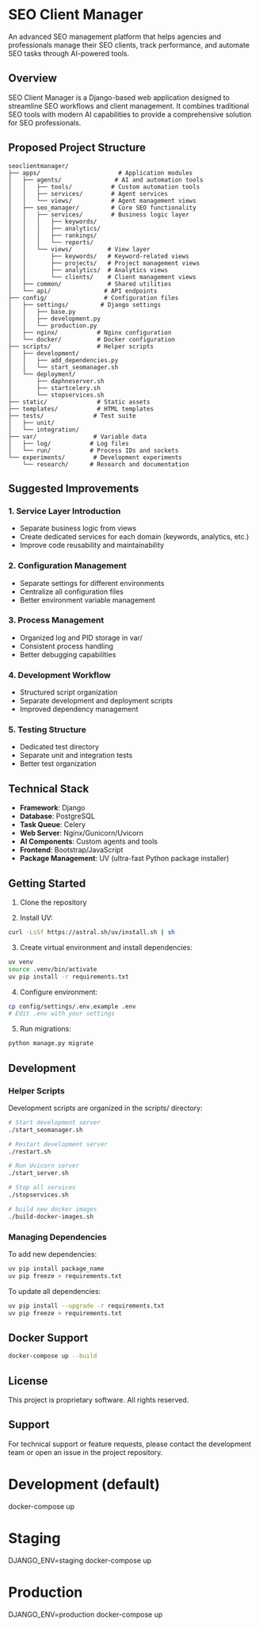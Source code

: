 # SEO Client Manager

An advanced SEO management platform that helps agencies and professionals manage their SEO clients, track performance, and automate SEO tasks through AI-powered tools.

## Overview

SEO Client Manager is a Django-based web application designed to streamline SEO workflows and client management. It combines traditional SEO tools with modern AI capabilities to provide a comprehensive solution for SEO professionals.

## Proposed Project Structure

```
seoclientmanager/
├── apps/                      # Application modules
│   ├── agents/               # AI and automation tools
│   │   ├── tools/           # Custom automation tools
│   │   ├── services/        # Agent services
│   │   └── views/           # Agent management views
│   ├── seo_manager/         # Core SEO functionality
│   │   ├── services/        # Business logic layer
│   │   │   ├── keywords/
│   │   │   ├── analytics/
│   │   │   ├── rankings/
│   │   │   └── reports/
│   │   └── views/          # View layer
│   │       ├── keywords/   # Keyword-related views
│   │       ├── projects/   # Project management views
│   │       ├── analytics/  # Analytics views
│   │       └── clients/    # Client management views
│   ├── common/             # Shared utilities
│   └── api/               # API endpoints
├── config/                # Configuration files
│   ├── settings/         # Django settings
│   │   ├── base.py
│   │   ├── development.py
│   │   └── production.py
│   ├── nginx/           # Nginx configuration
│   └── docker/          # Docker configuration
├── scripts/             # Helper scripts
│   ├── development/
│   │   ├── add_dependencies.py
│   │   └── start_seomanager.sh
│   └── deployment/
│       ├── daphneserver.sh
│       ├── startcelery.sh
│       └── stopservices.sh
├── static/              # Static assets
├── templates/           # HTML templates
├── tests/              # Test suite
│   ├── unit/
│   └── integration/
├── var/                # Variable data
│   ├── log/           # Log files
│   └── run/           # Process IDs and sockets
└── experiments/        # Development experiments
    └── research/      # Research and documentation
```

## Suggested Improvements

### 1. Service Layer Introduction
- Separate business logic from views
- Create dedicated services for each domain (keywords, analytics, etc.)
- Improve code reusability and maintainability

### 2. Configuration Management
- Separate settings for different environments
- Centralize all configuration files
- Better environment variable management

### 3. Process Management
- Organized log and PID storage in var/
- Consistent process handling
- Better debugging capabilities

### 4. Development Workflow
- Structured script organization
- Separate development and deployment scripts
- Improved dependency management

### 5. Testing Structure
- Dedicated test directory
- Separate unit and integration tests
- Better test organization

## Technical Stack

- **Framework**: Django
- **Database**: PostgreSQL
- **Task Queue**: Celery
- **Web Server**: Nginx/Gunicorn/Uvicorn
- **AI Components**: Custom agents and tools
- **Frontend**: Bootstrap/JavaScript
- **Package Management**: UV (ultra-fast Python package installer)

## Getting Started

1. Clone the repository

2. Install UV:
```bash
curl -LsSf https://astral.sh/uv/install.sh | sh
```

3. Create virtual environment and install dependencies:
```bash
uv venv
source .venv/bin/activate
uv pip install -r requirements.txt
```

4. Configure environment:
```bash
cp config/settings/.env.example .env
# Edit .env with your settings
```

5. Run migrations:
```bash
python manage.py migrate
```

## Development

### Helper Scripts

Development scripts are organized in the scripts/ directory:

```bash
# Start development server
./start_seomanager.sh

# Restart development server
./restart.sh

# Run Uvicorn server
./start_server.sh

# Stop all services
./stopservices.sh

# build new docker images
./build-docker-images.sh
```

### Managing Dependencies

To add new dependencies:
```bash
uv pip install package_name
uv pip freeze > requirements.txt
```

To update all dependencies:
```bash
uv pip install --upgrade -r requirements.txt
uv pip freeze > requirements.txt
```

## Docker Support

```bash
docker-compose up --build
```

## License

This project is proprietary software. All rights reserved.

## Support

For technical support or feature requests, please contact the development team or open an issue in the project repository.


# Development (default)
docker-compose up

# Staging
DJANGO_ENV=staging docker-compose up

# Production
DJANGO_ENV=production docker-compose up